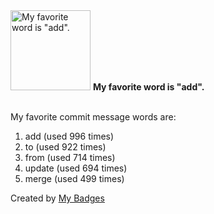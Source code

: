 <img src="https://my-badges.github.io/my-badges/favorite-word.png" alt="My favorite word is &quot;add&quot;." title="My favorite word is &quot;add&quot;." width="128">
<strong>My favorite word is &quot;add&quot;.</strong>
<br><br>

My favorite commit message words are:

1. add (used 996 times)
2. to (used 922 times)
3. from (used 714 times)
4. update (used 694 times)
5. merge (used 499 times)


Created by <a href="https://github.com/my-badges/my-badges">My Badges</a>
